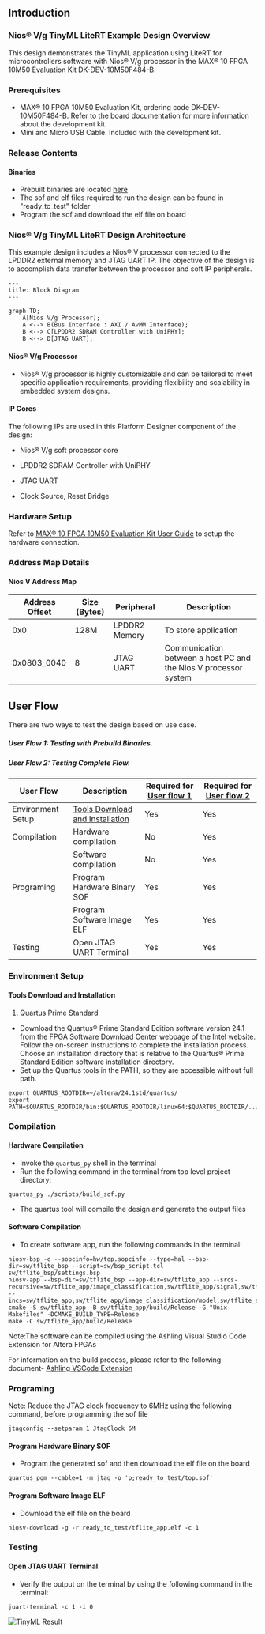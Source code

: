 ## Introduction

### Nios® V/g TinyML LiteRT Example Design Overview

This design demonstrates the TinyML application using LiteRT for microcontrollers software with Nios® V/g processor in the MAX® 10 FPGA 10M50 Evaluation Kit DK-DEV-10M50F484-B.

### Prerequisites

 - MAX® 10 FPGA 10M50 Evaluation Kit, ordering code DK-DEV-10M50F484-B. Refer to the board documentation for more information about the development kit.
 - Mini and Micro USB Cable. Included with the development kit.
 
### Release Contents  

#### Binaries
 - Prebuilt binaries are located [here](https://github.com/altera-fpga/max10-ed-nios/tree/rel/24.1std/max10-10m50-evaluation-dev-kit/niosv_g/tinyml_liteRT/ready_to_test)
 - The sof and elf files required to run the design can be found in "ready_to_test" folder 
 - Program the sof and download the elf file on board

### Nios® V/g TinyML LiteRT Design Architecture
 This example design includes a Nios® V processor connected to the LPDDR2 external memory and JTAG UART IP. The objective of the design is to accomplish data transfer between the processor and soft IP peripherals.

```mermaid
---
title: Block Diagram
---

graph TD;
    A[Nios V/g Processor];
    A <--> B(Bus Interface : AXI / AvMM Interface);
    B <--> C[LPDDR2 SDRAM Controller with UniPHY];
    B <--> D[JTAG UART];
```

#### Nios® V/g Processor 
- Nios® V/g processor is highly customizable and can be tailored to meet specific application requirements, providing flexibility and scalability in embedded system designs.

 
#### IP Cores
 The following IPs are used in this Platform Designer component of the design:
- Nios® V/g soft processor core

- LPDDR2 SDRAM Controller with UniPHY

- JTAG UART

- Clock Source, Reset Bridge


### Hardware Setup

  Refer to [MAX® 10 FPGA 10M50 Evaluation Kit User Guide](https://www.intel.com/content/www/us/en/docs/programmable/683447/current/max-10-fpga-10m50-evaluation-kit-overview.html) to setup the hardware connection.


### Address Map Details

#### Nios V Address Map
 |Address Offset	|Size (Bytes)	|Peripheral	| Description|
  |-|-|-|-|
  |0x0|128M|LPDDR2 Memory|To store application|
  |0x0803_0040|8|JTAG UART|Communication between a host PC and the Nios V processor system|


## User Flow 

 There are two ways to test the design based on use case. 

   <h5> User Flow 1: Testing with Prebuild Binaries.</h5>
   
   <h5> User Flow 2: Testing Complete Flow.</h5>

 |User Flow|Description|Required for [User flow 1](#user-flow-1-testing-with-prebuild-binaries)|Required for [User flow 2](#user-flow-2-testing-complete-flow)|
 |-|-|-|-|
 |Environment Setup|[Tools Download and Installation](#tools-download)|Yes|Yes|
 |Compilation|Hardware compilation|No|Yes|
 ||Software compilation|No|Yes|    
 |Programing|Program Hardware Binary SOF|Yes|Yes|
 ||Program Software Image ELF|Yes|Yes|
 |Testing|Open JTAG UART Terminal|Yes|Yes|

### Environment Setup

#### Tools Download and Installation
1. Quartus Prime Standard

 - Download the Quartus® Prime Standard Edition software version 24.1 from the FPGA Software Download Center webpage of the Intel website. Follow the on-screen instructions to complete the installation process. Choose an installation directory that is relative to the Quartus® Prime Standard Edition software installation directory.
 - Set up the Quartus tools in the PATH, so they are accessible without full path.
```console
export QUARTUS_ROOTDIR=~/altera/24.1std/quartus/
export PATH=$QUARTUS_ROOTDIR/bin:$QUARTUS_ROOTDIR/linux64:$QUARTUS_ROOTDIR/../qsys/bin:$PATH
```

### Compilation 

#### Hardware Compilation 
 - Invoke the `quartus_py` shell in the terminal
 - Run the following command in the terminal from top level project directory:
 
```console
quartus_py ./scripts/build_sof.py
```

 - The quartus tool will compile the design and generate the output files

#### Software Compilation 
- To create software app, run the following commands in the terminal:
```console
niosv-bsp -c --sopcinfo=hw/top.sopcinfo --type=hal --bsp-dir=sw/tflite_bsp --script=sw/bsp_script.tcl sw/tflite_bsp/settings.bsp
niosv-app --bsp-dir=sw/tflite_bsp --app-dir=sw/tflite_app --srcs-recursive=sw/tflite_app/image_classification,sw/tflite_app/signal,sw/tflite_app/tensorflow --incs=sw/tflite_app,sw/tflite_app/image_classification/model,sw/tflite_app/image_classification/image,sw/tflite_app/tensorflow,sw/tflite_app/third_party/flatbuffers/include,sw/tflite_app/third_party/gemmlowp,sw/tflite_app/third_party/kissfft,sw/tflite_app/third_party/ruy
cmake -S sw/tflite_app -B sw/tflite_app/build/Release -G "Unix Makefiles" -DCMAKE_BUILD_TYPE=Release
make -C sw/tflite_app/build/Release
```
Note:The software can be compiled using the Ashling Visual Studio Code Extension for Altera FPGAs

For information on the build process, please refer to the following document- [Ashling VSCode Extension](https://www.intel.com/content/www/us/en/docs/programmable/730783/current/ashling-visual-studio-code-extension.html)

### Programing 
Note: Reduce the JTAG clock frequency to 6MHz using the following command, before programming the sof file
```console
jtagconfig --setparam 1 JtagClock 6M
```

#### Program Hardware Binary SOF
- Program the generated sof and then download the elf file on the board
    
```console
quartus_pgm --cable=1 -m jtag -o 'p;ready_to_test/top.sof'
```

#### Program Software Image ELF
- Download the elf file on the board
```console
niosv-download -g -r ready_to_test/tflite_app.elf -c 1
```

### Testing

#### Open JTAG UART Terminal
- Verify the output on the terminal by using the following command in the terminal:
    
```console
juart-terminal -c 1 -i 0 
```
![TinyML Result](https://github.com/altera-fpga/max10-ed-nios/tree/rel/24.1std/max10-10m50-evaluation-dev-kit/niosv_g/tinyml_liteRT/img/Inference_Output_0.png)

